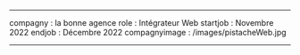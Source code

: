 ---

compagny : la bonne agence
role : Intégrateur Web
startjob : Novembre 2022
endjob : Décembre 2022
compagnyimage : /images/pistacheWeb.jpg

---